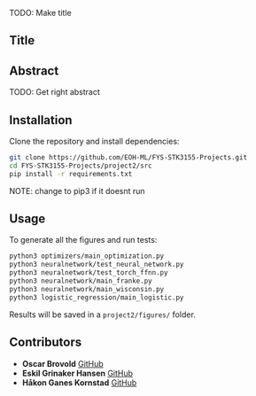 TODO: 
Make title
## Title

## Abstract
TODO:
Get right abstract

## Installation
Clone the repository and install dependencies:

```bash
git clone https://github.com/EOH-ML/FYS-STK3155-Projects.git
cd FYS-STK3155-Projects/project2/src
pip install -r requirements.txt
```
NOTE: change to pip3 if it doesnt run

## Usage

To generate all the figures and run tests: 

```bash
python3 optimizers/main_optimization.py
python3 neuralnetwork/test_neural_network.py
python3 neuralnetwork/test_torch_ffnn.py
python3 neuralnetwork/main_franke.py
python3 neuralnetwork/main_wisconsin.py
python3 logistic_regression/main_logistic.py
```

Results will be saved in a `project2/figures/` folder.

## Contributors

- **Oscar Brovold** [GitHub](https://github.com/oscarbrovold)
- **Eskil Grinaker Hansen** [GitHub](https://github.com/eskilgrin)
- **Håkon Ganes Kornstad** [GitHub](https://github.com/hakonko)

